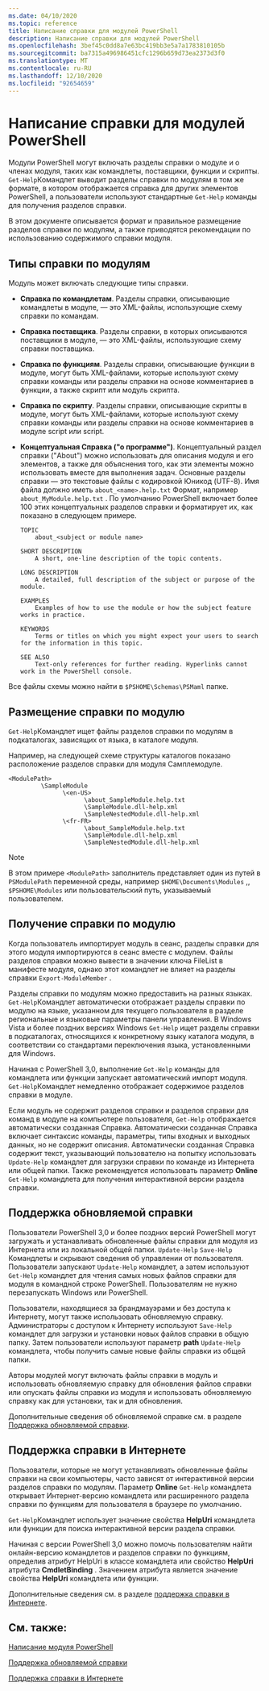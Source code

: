 ```yaml
---
ms.date: 04/10/2020
ms.topic: reference
title: Написание справки для модулей PowerShell
description: Написание справки для модулей PowerShell
ms.openlocfilehash: 3bef45c0dd8a7e63bc419bb3e5a7a1783810105b
ms.sourcegitcommit: ba7315a496986451cfc1296b659d73ea2373d3f0
ms.translationtype: MT
ms.contentlocale: ru-RU
ms.lasthandoff: 12/10/2020
ms.locfileid: "92654659"
---
```

# <a name="writing-help-for-powershell-modules"></a>Написание справки для модулей PowerShell

Модули PowerShell могут включать разделы справки о модуле и о членах модуля, таких как командлеты, поставщики, функции и скрипты. `Get-Help`Командлет выводит разделы справки по модулям в том же формате, в котором отображается справка для других элементов PowerShell, а пользователи используют стандартные `Get-Help` команды для получения разделов справки.

В этом документе описывается формат и правильное размещение разделов справки по модулям, а также приводятся рекомендации по использованию содержимого справки модуля.

## <a name="types-of-module-help"></a>Типы справки по модулям

Модуль может включать следующие типы справки.

- **Справка по командлетам**. Разделы справки, описывающие командлеты в модуле, — это XML-файлы, использующие схему справки по командам.

- **Справка поставщика**. Разделы справки, в которых описываются поставщики в модуле, — это XML-файлы, использующие схему справки поставщика.

- **Справка по функциям**. Разделы справки, описывающие функции в модуле, могут быть XML-файлами, которые используют схему справки команды или разделы справки на основе комментариев в функции, а также скрипт или модуль скрипта.

- **Справка по скрипту**. Разделы справки, описывающие скрипты в модуле, могут быть XML-файлами, которые используют схему справки команды или разделы справки на основе комментариев в модуле script или script.

- **Концептуальная Справка ("о программе")**. Концептуальный раздел справки ("About") можно использовать для описания модуля и его элементов, а также для объяснения того, как эти элементы можно использовать вместе для выполнения задач.
  Основные разделы справки — это текстовые файлы с кодировкой Юникод (UTF-8). Имя файла должно иметь `about_<name>.help.txt` Формат, например `about_MyModule.help.txt` . По умолчанию PowerShell включает более 100 этих концептуальных разделов справки и форматирует их, как показано в следующем примере.

  ```Output
  TOPIC
      about_<subject or module name>

  SHORT DESCRIPTION
      A short, one-line description of the topic contents.

  LONG DESCRIPTION
      A detailed, full description of the subject or purpose of the module.

  EXAMPLES
      Examples of how to use the module or how the subject feature works in practice.

  KEYWORDS
      Terms or titles on which you might expect your users to search for the information in this topic.

  SEE ALSO
      Text-only references for further reading. Hyperlinks cannot work in the PowerShell console.

  ```

Все файлы схемы можно найти в `$PSHOME\Schemas\PSMaml` папке.

## <a name="placement-of-module-help"></a>Размещение справки по модулю

`Get-Help`Командлет ищет файлы разделов справки по модулям в подкаталогах, зависящих от языка, в каталоге модуля.

Например, на следующей схеме структуры каталогов показано расположение разделов справки для модуля Самплемодуле.

```
<ModulePath>
         \SampleModule
               \<en-US>
                     \about_SampleModule.help.txt
                     \SampleModule.dll-help.xml
                     \SampleNestedModule.dll-help.xml
               \<fr-FR>
                     \about_SampleModule.help.txt
                     \SampleModule.dll-help.xml
                     \SampleNestedModule.dll-help.xml

```

> [!NOTE]
> В этом примере `<ModulePath>` заполнитель представляет один из путей в `PSModulePath` переменной среды, например `$HOME\Documents\Modules` ,, `$PSHOME\Modules` или пользовательский путь, указываемый пользователем.

## <a name="getting-module-help"></a>Получение справки по модулю

Когда пользователь импортирует модуль в сеанс, разделы справки для этого модуля импортируются в сеанс вместе с модулем. Файлы разделов справки можно вывести в значении ключа FileList в манифесте модуля, однако этот командлет не влияет на разделы справки `Export-ModuleMember` .

Разделы справки по модулям можно предоставить на разных языках. `Get-Help`Командлет автоматически отображает разделы справки по модулю на языке, указанном для текущего пользователя в разделе региональные и языковые параметры панели управления. В Windows Vista и более поздних версиях Windows `Get-Help` ищет разделы справки в подкаталогах, относящихся к конкретному языку каталога модуля, в соответствии со стандартами переключения языка, установленными для Windows.

Начиная с PowerShell 3,0, выполнение `Get-Help` команды для командлета или функции запускает автоматический импорт модуля. `Get-Help`Командлет немедленно отображает содержимое разделов справки в модуле.

Если модуль не содержит разделов справки и разделов справки для команд в модуле на компьютере пользователя, `Get-Help` отображается автоматически созданная Справка. Автоматически созданная Справка включает синтаксис команды, параметры, типы входных и выходных данных, но не содержит описания. Автоматически созданная Справка содержит текст, указывающий пользователю на попытку использовать `Update-Help` командлет для загрузки справки по команде из Интернета или общей папки. Также рекомендуется использовать параметр **Online** `Get-Help` командлета для получения интерактивной версии раздела справки.

## <a name="supporting-updatable-help"></a>Поддержка обновляемой справки

Пользователи PowerShell 3,0 и более поздних версий PowerShell могут загружать и устанавливать обновленные файлы справки для модуля из Интернета или из локальной общей папки. `Update-Help` `Save-Help` Командлеты и скрывают сведения об управлении от пользователя. Пользователи запускают `Update-Help` командлет, а затем используют `Get-Help` командлет для чтения самых новых файлов справки для модуля в командной строке PowerShell.
Пользователям не нужно перезапускать Windows или PowerShell.

Пользователи, находящиеся за брандмауэрами и без доступа к Интернету, могут также использовать обновляемую справку.
Администраторы с доступом к Интернету используют `Save-Help` командлет для загрузки и установки новых файлов справки в общую папку. Затем пользователи используют параметр **path** `Update-Help` командлета, чтобы получить самые новые файлы справки из общей папки.

Авторы модулей могут включать файлы справки в модуль и использовать обновляемую справку для обновления файлов справки или опускать файлы справки из модуля и использовать обновляемую справку как для установки, так и для обновления.

Дополнительные сведения об обновляемой справке см. в разделе [Поддержка обновляемой справки](./supporting-updatable-help.md).

## <a name="supporting-online-help"></a>Поддержка справки в Интернете

Пользователи, которые не могут устанавливать обновленные файлы справки на свои компьютеры, часто зависят от интерактивной версии разделов справки по модулям. Параметр **Online** `Get-Help` командлета открывает Интернет-версию командлета или расширенного раздела справки по функциям для пользователя в браузере по умолчанию.

`Get-Help`Командлет использует значение свойства **HelpUri** командлета или функции для поиска интерактивной версии раздела справки.

Начиная с версии PowerShell 3,0 можно помочь пользователям найти онлайн-версию командлетов и разделов справки по функциям, определив атрибут HelpUri в классе командлета или свойство **HelpUri** атрибута **CmdletBinding** . Значением атрибута является значение свойства **HelpUri** командлета или функции.

Дополнительные сведения см. в разделе [поддержка справки в Интернете](./supporting-online-help.md).

## <a name="see-also"></a>См. также:

[Написание модуля PowerShell](../module/writing-a-windows-powershell-module.md)

[Поддержка обновляемой справки](./supporting-updatable-help.md)

[Поддержка справки в Интернете](./supporting-online-help.md)
